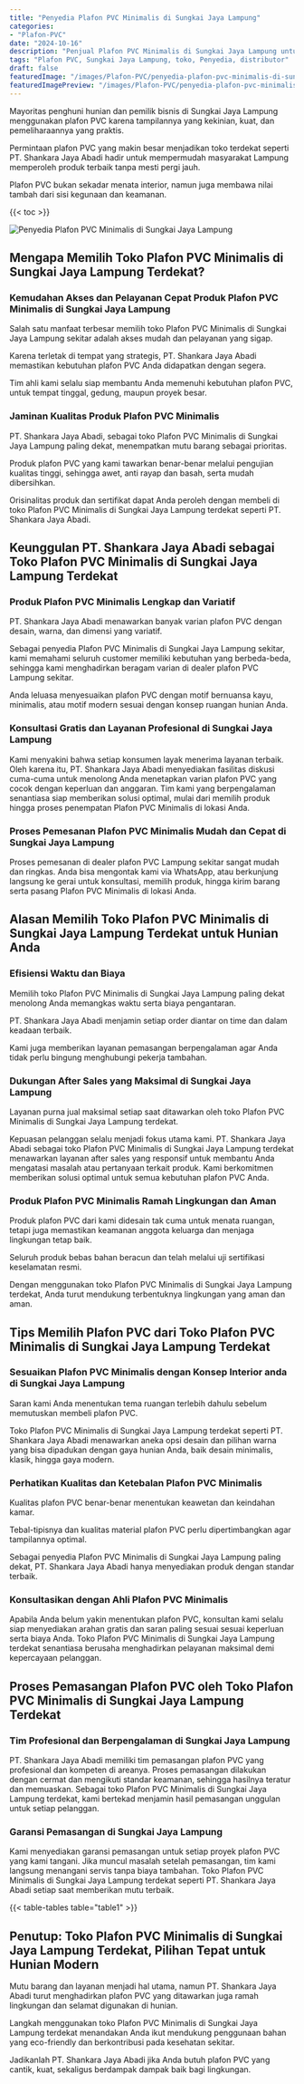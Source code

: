 ```yaml
---
title: "Penyedia Plafon PVC Minimalis di Sungkai Jaya Lampung"
categories:
- "Plafon-PVC"
date: "2024-10-16"
description: "Penjual Plafon PVC Minimalis di Sungkai Jaya Lampung untuk hunian, perkantoran, dan toko. Plafon berkualitas, variasi motif, variasi warna elegan, beserta servis penempatan dikerjakan oleh teknisi profesional dan kepastian resmi!|Jasa distribusi Plafon PVC Minimalis di Sungkai Jaya Lampung bagi kebutuhan hunian, perkantoran, atau gerai, dengan plafon berkualitas dan instalasi oleh tim profesional serta jaminan resmi.|Solusi Plafon PVC Minimalis di Sungkai Jaya Lampung yang andal untuk tempat tinggal, kantor, serta gerai, dengan material terbaik dan instalasi dikerjakan oleh tenaga ahli ahli serta garansi resmi.|Penjualan Plafon PVC Minimalis di Sungkai Jaya Lampung untuk hunian, office, serta ritel, dengan plafon unggulan dan penempatan oleh teknisi ahli, lengkap beserta kepastian resmi.}"
tags: "Plafon PVC, Sungkai Jaya Lampung, toko, Penyedia, distributor"
draft: false
featuredImage: "/images/Plafon-PVC/penyedia-plafon-pvc-minimalis-di-sungkai-jaya-lampung.png"
featuredImagePreview: "/images/Plafon-PVC/penyedia-plafon-pvc-minimalis-di-sungkai-jaya-lampung.png"
---
```


Mayoritas penghuni hunian dan pemilik bisnis di Sungkai Jaya Lampung menggunakan plafon PVC karena tampilannya yang kekinian, kuat, dan pemeliharaannya yang praktis.

Permintaan plafon PVC yang makin besar menjadikan toko terdekat seperti PT. Shankara Jaya Abadi hadir untuk mempermudah masyarakat Lampung memperoleh produk terbaik tanpa mesti pergi jauh.

Plafon PVC bukan sekadar menata interior, namun juga membawa nilai tambah dari sisi kegunaan dan keamanan.

{{< toc >}}

![Penyedia Plafon PVC Minimalis di Sungkai Jaya Lampung](/images/Plafon-PVC/Penyedia-Plafon-PVC-Minimalis-di-Sungkai-Jaya-Lampung.png)

## Mengapa Memilih Toko Plafon PVC Minimalis di Sungkai Jaya Lampung Terdekat?

### Kemudahan Akses dan Pelayanan Cepat Produk Plafon PVC Minimalis di Sungkai Jaya Lampung

Salah satu manfaat terbesar memilih toko Plafon PVC Minimalis di Sungkai Jaya Lampung sekitar adalah akses mudah dan pelayanan yang sigap.

Karena terletak di tempat yang strategis, PT. Shankara Jaya Abadi memastikan kebutuhan plafon PVC Anda didapatkan dengan segera.

Tim ahli kami selalu siap membantu Anda memenuhi kebutuhan plafon PVC, untuk tempat tinggal, gedung, maupun proyek besar.

### Jaminan Kualitas Produk Plafon PVC Minimalis

PT. Shankara Jaya Abadi, sebagai toko Plafon PVC Minimalis di Sungkai Jaya Lampung paling dekat, menempatkan mutu barang sebagai prioritas.

Produk plafon PVC yang kami tawarkan benar-benar melalui pengujian kualitas tinggi, sehingga awet, anti rayap dan basah, serta mudah dibersihkan.

Orisinalitas produk dan sertifikat dapat Anda peroleh dengan membeli di toko Plafon PVC Minimalis di Sungkai Jaya Lampung terdekat seperti PT. Shankara Jaya Abadi.

## Keunggulan PT. Shankara Jaya Abadi sebagai Toko Plafon PVC Minimalis di Sungkai Jaya Lampung Terdekat

### Produk Plafon PVC Minimalis Lengkap dan Variatif

PT. Shankara Jaya Abadi menawarkan banyak varian plafon PVC dengan desain, warna, dan dimensi yang variatif.

Sebagai penyedia Plafon PVC Minimalis di Sungkai Jaya Lampung sekitar, kami memahami seluruh customer memiliki kebutuhan yang berbeda-beda, sehingga kami menghadirkan beragam varian di dealer plafon PVC Lampung sekitar.

Anda leluasa menyesuaikan plafon PVC dengan motif bernuansa kayu, minimalis, atau motif modern sesuai dengan konsep ruangan hunian Anda.

### Konsultasi Gratis dan Layanan Profesional di Sungkai Jaya Lampung

Kami menyakini bahwa setiap konsumen layak menerima layanan terbaik. Oleh karena itu, PT. Shankara Jaya Abadi menyediakan fasilitas diskusi cuma-cuma untuk menolong Anda menetapkan varian plafon PVC yang cocok dengan keperluan dan anggaran. Tim kami yang berpengalaman senantiasa siap memberikan solusi optimal, mulai dari memilih produk hingga proses penempatan Plafon PVC Minimalis di lokasi Anda.

### Proses Pemesanan Plafon PVC Minimalis Mudah dan Cepat di Sungkai Jaya Lampung

Proses pemesanan di dealer plafon PVC Lampung sekitar sangat mudah dan ringkas. Anda bisa mengontak kami via WhatsApp, atau berkunjung langsung ke gerai untuk konsultasi, memilih produk, hingga kirim barang serta pasang Plafon PVC Minimalis di lokasi Anda.

## Alasan Memilih Toko Plafon PVC Minimalis di Sungkai Jaya Lampung Terdekat untuk Hunian Anda

### Efisiensi Waktu dan Biaya

Memilih toko Plafon PVC Minimalis di Sungkai Jaya Lampung paling dekat menolong Anda memangkas waktu serta biaya pengantaran.

PT. Shankara Jaya Abadi menjamin setiap order diantar on time dan dalam keadaan terbaik.

Kami juga memberikan layanan pemasangan berpengalaman agar Anda tidak perlu bingung menghubungi pekerja tambahan.

### Dukungan After Sales yang Maksimal di Sungkai Jaya Lampung

Layanan purna jual maksimal setiap saat ditawarkan oleh toko Plafon PVC Minimalis di Sungkai Jaya Lampung terdekat.

Kepuasan pelanggan selalu menjadi fokus utama kami. PT. Shankara Jaya Abadi sebagai toko Plafon PVC Minimalis di Sungkai Jaya Lampung terdekat menawarkan layanan after sales yang responsif untuk membantu Anda mengatasi masalah atau pertanyaan terkait produk. Kami berkomitmen memberikan solusi optimal untuk semua kebutuhan plafon PVC Anda.

### Produk Plafon PVC Minimalis Ramah Lingkungan dan Aman

Produk plafon PVC dari kami didesain tak cuma untuk menata ruangan, tetapi juga memastikan keamanan anggota keluarga dan menjaga lingkungan tetap baik.

Seluruh produk bebas bahan beracun dan telah melalui uji sertifikasi keselamatan resmi.

Dengan menggunakan toko Plafon PVC Minimalis di Sungkai Jaya Lampung terdekat, Anda turut mendukung terbentuknya lingkungan yang aman dan aman.

## Tips Memilih Plafon PVC dari Toko Plafon PVC Minimalis di Sungkai Jaya Lampung Terdekat

### Sesuaikan Plafon PVC Minimalis dengan Konsep Interior anda di Sungkai Jaya Lampung

Saran kami Anda menentukan tema ruangan terlebih dahulu sebelum memutuskan membeli plafon PVC.

Toko Plafon PVC Minimalis di Sungkai Jaya Lampung terdekat seperti PT. Shankara Jaya Abadi menawarkan aneka opsi desain dan pilihan warna yang bisa dipadukan dengan gaya hunian Anda, baik desain minimalis, klasik, hingga gaya modern.

### Perhatikan Kualitas dan Ketebalan Plafon PVC Minimalis

Kualitas plafon PVC benar-benar menentukan keawetan dan keindahan kamar.

Tebal-tipisnya dan kualitas material plafon PVC perlu dipertimbangkan agar tampilannya optimal.

Sebagai penyedia Plafon PVC Minimalis di Sungkai Jaya Lampung paling dekat, PT. Shankara Jaya Abadi hanya menyediakan produk dengan standar terbaik.

### Konsultasikan dengan Ahli Plafon PVC Minimalis

Apabila Anda belum yakin menentukan plafon PVC, konsultan kami selalu siap menyediakan arahan gratis dan saran paling sesuai sesuai keperluan serta biaya Anda. Toko Plafon PVC Minimalis di Sungkai Jaya Lampung terdekat senantiasa berusaha menghadirkan pelayanan maksimal demi kepercayaan pelanggan.

## Proses Pemasangan Plafon PVC oleh Toko Plafon PVC Minimalis di Sungkai Jaya Lampung Terdekat

### Tim Profesional dan Berpengalaman di Sungkai Jaya Lampung

PT. Shankara Jaya Abadi memiliki tim pemasangan plafon PVC yang profesional dan kompeten di areanya. Proses pemasangan dilakukan dengan cermat dan mengikuti standar keamanan, sehingga hasilnya teratur dan memuaskan. Sebagai toko Plafon PVC Minimalis di Sungkai Jaya Lampung terdekat, kami bertekad menjamin hasil pemasangan unggulan untuk setiap pelanggan.

### Garansi Pemasangan di Sungkai Jaya Lampung

Kami menyediakan garansi pemasangan untuk setiap proyek plafon PVC yang kami tangani. Jika muncul masalah setelah pemasangan, tim kami langsung menangani servis tanpa biaya tambahan. Toko Plafon PVC Minimalis di Sungkai Jaya Lampung terdekat seperti PT. Shankara Jaya Abadi setiap saat memberikan mutu terbaik.

{{< table-tables table="table1" >}}

## Penutup: Toko Plafon PVC Minimalis di Sungkai Jaya Lampung Terdekat, Pilihan Tepat untuk Hunian Modern

Mutu barang dan layanan menjadi hal utama, namun PT. Shankara Jaya Abadi turut menghadirkan plafon PVC yang ditawarkan juga ramah lingkungan dan selamat digunakan di hunian.

Langkah menggunakan toko Plafon PVC Minimalis di Sungkai Jaya Lampung terdekat menandakan Anda ikut mendukung penggunaan bahan yang eco-friendly dan berkontribusi pada kesehatan sekitar.

Jadikanlah PT. Shankara Jaya Abadi jika Anda butuh plafon PVC yang cantik, kuat, sekaligus berdampak dampak baik bagi lingkungan.
